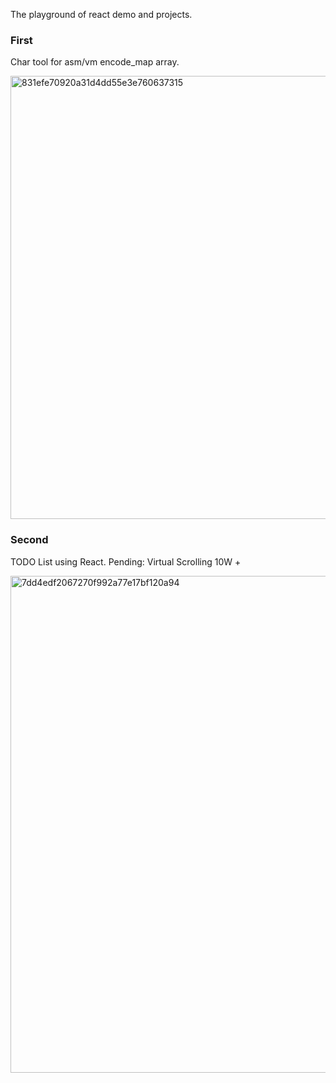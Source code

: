 The playground of react demo and projects.

### First
Char tool for asm/vm encode_map array.

<img width="652" height="709" alt="831efe70920a31d4dd55e3e760637315" src="https://github.com/user-attachments/assets/b5bbb1e1-832e-42df-b2b2-dd1e0570d73a" />


### Second 
TODO List using React.
Pending: Virtual Scrolling 10W +

<img width="825" height="795" alt="7dd4edf2067270f992a77e17bf120a94" src="https://github.com/user-attachments/assets/a90e866d-c98f-4c46-baef-1b0ef10f731d" />
